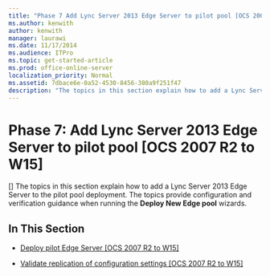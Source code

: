 ```yaml
---
title: "Phase 7 Add Lync Server 2013 Edge Server to pilot pool [OCS 2007 R2 to W15]"
ms.author: kenwith
author: kenwith
manager: laurawi
ms.date: 11/17/2014
ms.audience: ITPro
ms.topic: get-started-article
ms.prod: office-online-server
localization_priority: Normal
ms.assetid: 7dbace6e-0a52-4530-8456-380a9f251f47
description: "The topics in this section explain how to add a Lync Server 2013 Edge Server to the pilot pool deployment. The topics provide configuration and verification guidance when running the Deploy New Edge pool wizards."
---
```


# Phase 7: Add Lync Server 2013 Edge Server to pilot pool [OCS 2007 R2 to W15]
[]
The topics in this section explain how to add a Lync Server 2013 Edge Server to the pilot pool deployment. The topics provide configuration and verification guidance when running the **Deploy New Edge pool** wizards. 
  
## In This Section

- [Deploy pilot Edge Server [OCS 2007 R2 to W15]](deploy-pilot-edge-server-ocs-2007-r2-to-w15.md)
    
- [Validate replication of configuration settings [OCS 2007 R2 to W15]](validate-replication-of-configuration-settings-ocs-2007-r2-to-w15.md)
    

